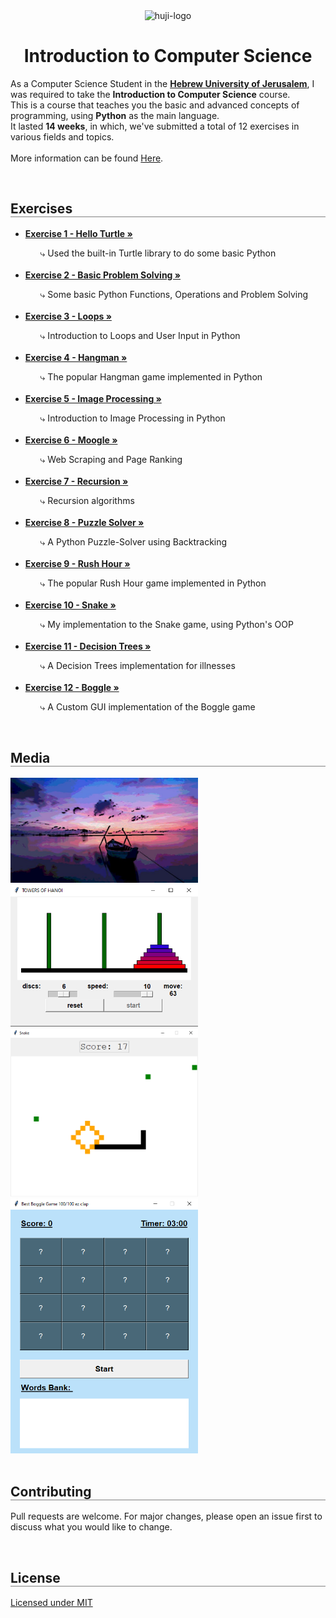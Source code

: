 <div align="center">
  <img src="https://upload.wikimedia.org/wikipedia/commons/thumb/4/4d/Hebrew_University_Logo.svg/1200px-Hebrew_University_Logo.svg.png" alt="huji-logo" height="150px" />
  <h1 align="center" style="border-bottom: none"><b>Introduction to Computer Science</b></h1>

  <p align="left">
    As a Computer Science Student in the <a href="https://new.huji.ac.il/"><b>Hebrew University of Jerusalem</b></a>, I was required to take the <b>Introduction to Computer Science</b> course.
    <br>
    This is a course that teaches you the basic and advanced concepts of programming, using <b>Python</b> as the main language.
    <br>
    It lasted <b>14 weeks</b>, in which, we've submitted a total of 12 exercises in various fields and topics.
    <br>
    <br>
    More information can be found <a href="https://shnaton.huji.ac.il/index.php/NewSyl/67101/2/2021/">Here</a>.
  </p>
</div>

<br>

<div align="left">
  <h2 align="left" style="border-bottom: 1px solid gray">Exercises</h2>

  <ul align="left">
    <li><a href="./Exercise 01"><b>Exercise 1 - Hello Turtle »</b></a></li>
    <ul><li style="list-style: none;">⤷ Used the built-in Turtle library to do some basic Python</li></ul>
    <br>
    <li><a href="./Exercise 02"><b>Exercise 2 - Basic Problem Solving »</b></a></li>
    <ul><li style="list-style: none;">⤷ Some basic Python Functions, Operations and Problem Solving</li></ul>
    <br>
    <li><a href="./Exercise 03"><b>Exercise 3 - Loops »</b></a></li>
    <ul><li style="list-style: none;">⤷ Introduction to Loops and User Input in Python</li></ul>
    <br>
    <li><a href="./Exercise 04"><b>Exercise 4 - Hangman »</b></a></li>
    <ul><li style="list-style: none;">⤷ The popular Hangman game implemented in Python</li></ul>
    <br>
    <li><a href="./Exercise 05"><b>Exercise 5 - Image Processing »</b></a></li>
    <ul><li style="list-style: none;">⤷ Introduction to Image Processing in Python</li></ul>
    <br>
    <li><a href="./Exercise 06"><b>Exercise 6 - Moogle »</b></a></li>
    <ul><li style="list-style: none;">⤷ Web Scraping and Page Ranking</li></ul>
    <br>
    <li><a href="./Exercise 07"><b>Exercise 7 - Recursion »</b></a></li>
    <ul><li style="list-style: none;">⤷ Recursion algorithms</li></ul>
    <br>
    <li><a href="./Exercise 08"><b>Exercise 8 - Puzzle Solver »</b></a></li>
    <ul><li style="list-style: none;">⤷ A Python Puzzle-Solver using Backtracking</li></ul>
    <br>
    <li><a href="./Exercise 09"><b>Exercise 9 - Rush Hour »</b></a></li>
    <ul><li style="list-style: none;">⤷ The popular Rush Hour game implemented in Python</li></ul>
    <br>
    <li><a href="./Exercise 10"><b>Exercise 10 - Snake »</b></a></li>
    <ul><li style="list-style: none;">⤷ My implementation to the Snake game, using Python's OOP</li></ul>
    <br>
    <li><a href="./Exercise 11"><b>Exercise 11 - Decision Trees »</b></a></li>
    <ul><li style="list-style: none;">⤷ A Decision Trees implementation for illnesses</li></ul>
    <br>
    <li><a href="./Exercise 12"><b>Exercise 12 - Boggle »</b></a></li>
    <ul><li style="list-style: none;">⤷ A Custom GUI implementation of the Boggle game</li></ul>
  </ul>
</div>

<br>

<div align="left">
  <h2 align="left" style="border-bottom: 1px solid gray">Media</h2>

  <div align="left">
    <a href="./Exercise 05"><img src="./Exercise 05/media/2.jpg" alt="image-processing result" width="300px" /></a>
    <br>
    <a href="./Exercise 07"><img src="./Exercise 07/media/2.png" alt="hanoi end" width="300px" /></a>
    <br>
    <a href="./Exercise 10"><img src="./Exercise 10/media/1.png" alt="snake" width="300px" /></a>
    <br>
    <a href="./Exercise 12"><img src="./Exercise 12/media/1.png" alt="boggle" width="300px" /></a>
  </div>
</div>

<br>

<div align="left">
  <h2 align="left" style="border-bottom: 1px solid gray">Contributing</h2>

  <p align="left">
    Pull requests are welcome. For major changes, please open an issue first to discuss what you would like to change.
  </p>
</div>

<br>

<div align="left">
  <h2 align="left" style="border-bottom: 1px solid gray">License</h2>

  <p align="left">
    <a href="https://choosealicense.com/licenses/mit/">Licensed under MIT</a>
  </p>
</div>
